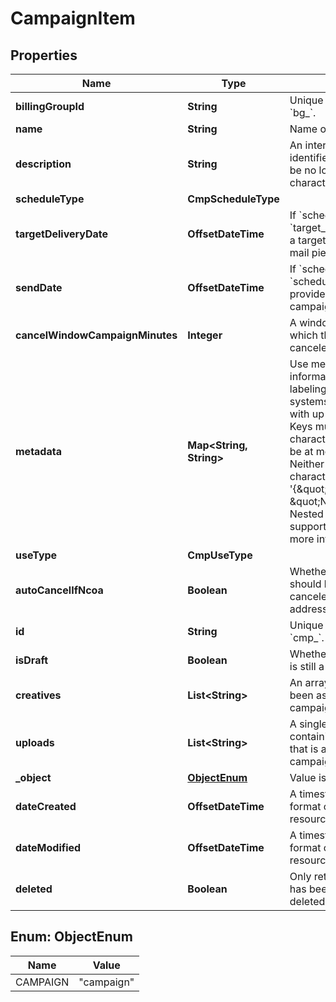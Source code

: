 

# CampaignItem


## Properties

| Name | Type | Description | Notes |
|------------ | ------------- | ------------- | -------------|
|**billingGroupId** | **String** | Unique identifier prefixed with &#x60;bg_&#x60;. |  [optional] |
|**name** | **String** | Name of the campaign. |  |
|**description** | **String** | An internal description that identifies this resource. Must be no longer than 255 characters.  |  |
|**scheduleType** | **CmpScheduleType** |  |  |
|**targetDeliveryDate** | **OffsetDateTime** | If &#x60;schedule_type&#x60; is &#x60;target_delivery_date&#x60;, provide a targeted delivery date for mail pieces in this campaign. |  [optional] |
|**sendDate** | **OffsetDateTime** | If &#x60;schedule_type&#x60; is &#x60;scheduled_send_date&#x60;, provide a date to send this campaign. |  [optional] |
|**cancelWindowCampaignMinutes** | **Integer** | A window, in minutes, within which the campaign can be canceled. |  [optional] |
|**metadata** | **Map&lt;String, String&gt;** | Use metadata to store custom information for tagging and labeling back to your internal systems. Must be an object with up to 20 key-value pairs. Keys must be at most 40 characters and values must be at most 500 characters. Neither can contain the characters &#x60;\&quot;&#x60; and &#x60;\\&#x60;. i.e. &#39;{\&quot;customer_id\&quot; : \&quot;NEWYORK2015\&quot;}&#39; Nested objects are not supported.  See [Metadata](#section/Metadata) for more information. |  [optional] |
|**useType** | **CmpUseType** |  |  |
|**autoCancelIfNcoa** | **Boolean** | Whether or not a mail piece should be automatically canceled and not sent if the address is updated via NCOA. |  |
|**id** | **String** | Unique identifier prefixed with &#x60;cmp_&#x60;. |  |
|**isDraft** | **Boolean** | Whether or not the campaign is still a draft. |  |
|**creatives** | **List&lt;String&gt;** | An array of creatives that have been associated with this campaign. |  |
|**uploads** | **List&lt;String&gt;** | A single-element array containing the upload object that is assocated with this campaign. |  |
|**_object** | [**ObjectEnum**](#ObjectEnum) | Value is resource type. |  |
|**dateCreated** | **OffsetDateTime** | A timestamp in ISO 8601 format of the date the resource was created. |  |
|**dateModified** | **OffsetDateTime** | A timestamp in ISO 8601 format of the date the resource was last modified. |  |
|**deleted** | **Boolean** | Only returned if the resource has been successfully deleted. |  [optional] |



## Enum: ObjectEnum

| Name | Value |
|---- | -----|
| CAMPAIGN | &quot;campaign&quot; |



